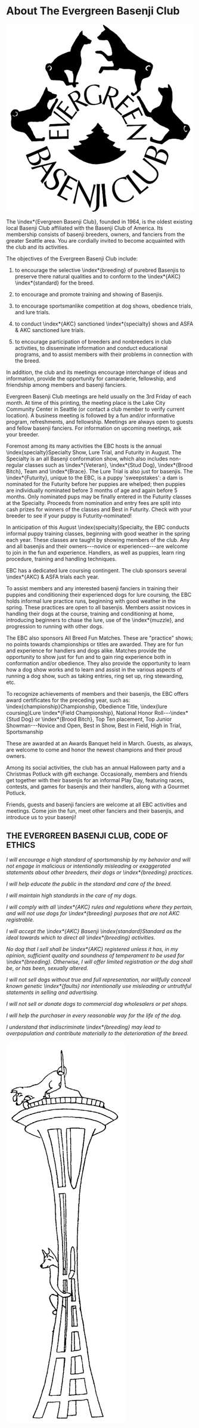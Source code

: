 # About The Evergreen Basenji Club

![](images/ebc-logo.png)

The \index*{Evergreen Basenji Club}, founded in 1964, is the oldest existing local Basenji Club affiliated with the Basenji Club of America.  Its membership consists of basenji breeders, owners, and fanciers from the greater Seattle area.  You are cordially invited to become acquainted with the club and its activities. 

The objectives of the Evergreen Basenji Club include:

1. to encourage the selective \index*{breeding} of purebred Basenjis to preserve there natural qualities and to conform to the \index*{AKC} \index*{standard} for the breed.

2. to encourage and promote training and showing of Basenjis.

3. to encourage sportsmanlike competition at dog shows, obedience trials, and lure trials.

4. to conduct \index*{AKC} sanctioned \index*{specialty} shows and ASFA & AKC sanctioned lure trials.

5. to encourage participation of breeders and nonbreeders in club activities, to disseminate information and conduct educational programs, and to assist members with their problems in connection with the breed.

In addition, the club and its meetings encourage interchange of ideas and information, provide the opportunity for camaraderie, fellowship, and friendship among members and basenji fanciers.

Evergreen Basenji Club meetings are held usually on the 3rd Friday of each month.  At time of this printing, the meeting place is the Lake City Community Center in Seattle (or contact a club member to verify current location). A business meeting is followed by a fun and/or informative program, refreshments, and fellowship.  Meetings are always open to guests and fellow basenji fanciers.  For information on upcoming meetings, ask your breeder.

Foremost among its many activities the EBC hosts is the annual \index{specialty}Specialty Show, Lure Trial, and Futurity in August.  The Specialty is an all Basenji conformation show, which also includes non-regular classes such as \index*{Veteran}, \index*{Stud Dog}, \index*{Brood Bitch}, Team and \index*{Brace}.  The Lure Trial is also just for basenjis. The \index*{Futurity}, unique to the EBC, is a puppy 'sweepstakes': a dam is nominated for the Futurity before her puppies are whelped; then puppies are individually nominated before 3 months of age and again before 5 months.  Only nominated pups may be finally entered in the Futurity classes at the Specialty.  Proceeds from nomination and entry fees are split into cash prizes for winners of the classes and Best in Futurity.  Check with your breeder to see if your puppy is Futurity-nominated!

In anticipation of this August \index{specialty}Specialty, the EBC conducts informal puppy training classes, beginning with good weather in the spring each year. These classes are taught by showing members of the club. Any and all basenjis and their owners---novice or experienced---are welcome to join in the fun and experience.  Handlers, as well as puppies, learn ring procedure, training and handling techniques. 

EBC has a dedicated lure coursing contingent.  The club sponsors several \index*{AKC} & ASFA trials each year.

To assist members and any interested basenji fanciers in training their puppies and conditioning their experienced dogs for lure coursing, the EBC holds informal lure practice runs, beginning with good weather in the spring.  These practices are open to all basenjis.  Members assist novices in handling their dogs at the course, training and conditioning at home, introducing beginners to chase the lure, use of the \index*{muzzle}, and progression to running with other dogs.

The EBC also sponsors All Breed Fun Matches. These are "practice" shows; no points towards championships or titles are awarded.  They are for fun and experience for handlers and dogs alike. Matches provide the opportunity to show just for fun and to gain ring experience both in conformation and/or obedience. They also provide the opportunity to learn how a dog show works and to learn and assist in the various aspects of running a dog show, such as taking entries, ring set up, ring stewarding, etc.

To recognize achievements of members and their basenjis, the EBC offers award certificates for the preceding year, such as: \index{championship}Championship, Obedience Title, \index{lure coursing}Lure \index*{Field Championship}, National Honor Roll---\index*{Stud Dog} or \index*{Brood Bitch}, Top Ten placement, Top Junior Showman---Novice and Open, Best in Show, Best in Field, High in Trial, Sportsmanship

These are awarded at an Awards Banquet held in March.  Guests, as always, are welcome to come and honor the newest champions and their proud owners.

Among its social activities, the club has an annual Halloween party and a Christmas Potluck with gift exchange. Occasionally, members and friends get together with their basenjis for an informal Play Day, featuring races, contests, and games for basenjis and their handlers, along with a Gourmet Potluck.

Friends, guests and basenji fanciers are welcome at all EBC activities and meetings.  Come join the fun, meet other fanciers and their basenjis, and introduce us to your basenji!


## THE EVERGREEN BASENJI CLUB, CODE OF ETHICS

_I will encourage a high standard of sportsmanship by my behavior and will not engage in malicious or intentionally misleading or exaggerated statements about other breeders, their dogs or \index*{breeding} practices._

_I will help educate the public in the standard and care of the breed._

_I will maintain high standards in the care of my dogs._

_I will comply with all \index*{AKC} rules and regulations where they pertain, and will not use dogs for \index*{breeding} purposes that are not AKC registrable._

_I will accept the \index*{AKC} Basenji \index{standard}Standard as the ideal towards which to direct all \index*{breeding} activities._

_No dog that I sell shall be \index*{AKC} registered unless it has, in my opinion, sufficient quality and soundness of temperament to be used for \index*{breeding}.  Otherwise, I will offer limited registration or the dog shall be, or has been, sexually altered._

_I will not sell dogs without true and full representation, nor willfully conceal known genetic \index*{faults} nor intentionally use misleading or untruthful statements in selling and advertising._

_I will not sell or donate dogs to commercial dog wholesalers or pet shops._

_I will help the purchaser in every reasonable way for the life of the dog._

_I understand that indiscriminate \index*{breeding} may lead to overpopulation and contribute materially to the deterioration of the breed._

![](images/BAS46.png)
